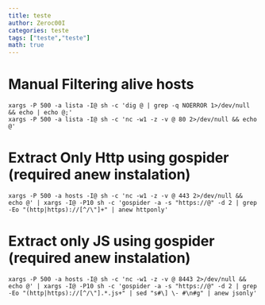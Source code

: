 ```yaml
---
title: teste
author: Zeroc00I
categories: teste
tags: ["teste","teste"]
math: true
---
```


# Manual Filtering alive hosts

	xargs -P 500 -a lista -I@ sh -c 'dig @ | grep -q NOERROR 1>/dev/null && echo | echo @;'
	xargs -P 500 -a lista -I@ sh -c 'nc -w1 -z -v @ 80 2>/dev/null && echo @'

# Extract Only Http using gospider (required anew instalation)

	xargs -P 500 -a hosts -I@ sh -c 'nc -w1 -z -v @ 443 2>/dev/null && echo @' | xargs -I@ -P10 sh -c 'gospider -a -s "https://@" -d 2 | grep -Eo "(http|https)://[^/\"]+" | anew httponly'

# Extract only JS using gospider (required anew instalation)

	xargs -P 500 -a hosts -I@ sh -c 'nc -w1 -z -v @ 8443 2>/dev/null && echo @' | xargs -I@ -P10 sh -c 'gospider -a -s "https://@" -d 2 | grep -Eo "(http|https)://[^/\"].*.js+" | sed "s#\] \- #\n#g" | anew jsonly'
